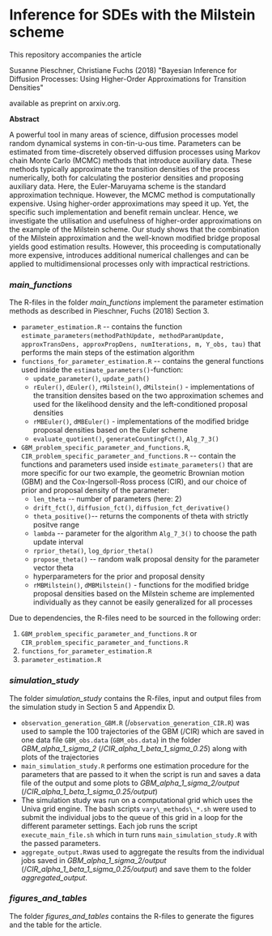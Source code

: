 # Inference for SDEs with the Milstein scheme
This repository accompanies the article 

Susanne Pieschner, Christiane Fuchs (2018) "Bayesian Inference for Diffusion Processes: Using Higher-Order Approximations for Transition Densities" 

available as preprint on arxiv.org.

**Abstract**

A powerful tool in many areas of science, diffusion processes model random dynamical systems in con\-tin\-u\-ous time. Parameters can be estimated from time-discretely observed diffusion processes using Markov chain Monte Carlo (MCMC) methods that introduce auxiliary data. These methods typically approximate the transition densities of the process numerically, both for calculating the posterior densities and proposing auxiliary data. Here, the Euler-Maruyama scheme is the standard approximation technique. However, the MCMC method is computationally expensive. Using higher-order approximations may speed it up. Yet, the specific such implementation and benefit remain unclear. Hence, we investigate the utilisation and usefulness of higher-order approximations on the example of the Milstein scheme. Our study shows that the combination of the Milstein approximation and the well-known modified bridge proposal yields good estimation results. However, this proceeding is computationally more expensive, introduces additional numerical challenges and can be applied to multidimensional processes only with impractical restrictions.


### *main_functions*
The R-files in the folder *main_functions* implement the parameter estimation methods as described in Pieschner, Fuchs (2018) Section 3.

* `parameter_estimation.R` -- contains the function `estimate_parameters(methodPathUpdate, methodParamUpdate, approxTransDens, approxPropDens, numIterations, m, Y_obs, tau)` that performs the main steps of the estimation algorithm
* `functions_for_parameter_estimation.R` -- contains the general functions used inside the `estimate_parameters()`-function:
    + `update_parameter()`, `update_path()`
    + `rEuler()`, `dEuler()`, `rMilstein()`, `dMilstein()` - implementations of the transition densites based on the two approximation schemes and used for the likelihood density and the left-conditioned proposal densities
    + `rMBEuler()`, `dMBEuler()`  - implementations of the modified bridge proposal densities based on the Euler scheme
    + `evaluate_quotient()`, `generateCountingFct()`, `Alg_7_3()`
* `GBM_problem_specific_parameter_and_functions.R`, `CIR_problem_specific_parameter_and_functions.R` -- contain the functions and parameters used inside `estimate_parameters()` that are more specific for our two example, the geometric Brownian motion (GBM) and the Cox-Ingersoll-Ross process (CIR), and our choice of prior and proposal density of the parameter:
    + `len_theta` -- number of parameters (here: 2)
    + `drift_fct()`, `diffusion_fct()`, `diffusion_fct_derivative()`
    + `theta_positive()`-- returns the components of theta with strictly positve range
    + `lambda` -- parameter for the algorithm `Alg_7_3()` to choose the path update interval
    + `rprior_theta()`, `log_dprior_theta()`
    + `propose_theta()` -- random walk proposal density for the parameter vector theta
    + hyperparameters for the prior and proposal density
    + `rMBMilstein()`, `dMBMilstein()` -  functions for the modified bridge proposal densities based on the Milstein scheme are implemented individually as they cannot be easily generalized for all processes

Due to dependencies, the R-files need to be sourced in the following order:

1. `GBM_problem_specific_parameter_and_functions.R` or `CIR_problem_specific_parameter_and_functions.R`
2. `functions_for_parameter_estimation.R`
3. `parameter_estimation.R`

### *simulation_study*
The folder *simulation_study* contains the R-files, input and output files from the simulation study in Section 5 and Appendix D.

* `observation_generation_GBM.R` (/`observation_generation_CIR.R`) was used to sample the 100 trajectories of the GBM (/CIR) which are saved in one data file `GBM_obs.data` (`GBM_obs.data`) in the folder *GBM_alpha_1_sigma_2* (/*CIR_alpha_1_beta_1_sigma_0.25*) along with plots of the trajectories
* `main_simulation_study.R` performs one estimation procedure for the parameters that are passed to it when the script is run and saves a data file of the output and some plots to *GBM_alpha_1_sigma_2/output* (/*CIR_alpha_1_beta_1_sigma_0.25/output*)
* The simulation study was run on a computational grid which uses the Univa grid engine. The bash scripts `vary\_methods\_*.sh` were used to submit the individual jobs to the queue of this grid in a loop for the different parameter settings. Each job runs the script `execute_main_file.sh` which in turn runs `main_simulation_study.R` with the passed parameters.
* `aggregate_output.R`was used to aggregate the results from the individual jobs saved in *GBM_alpha_1_sigma_2/output* (/*CIR_alpha_1_beta_1_sigma_0.25/output*) and save them to the folder *aggregated_output*.

### *figures\_and\_tables*
The folder *figures\_and\_tables* contains the R-files to generate the figures and the table for the article.
